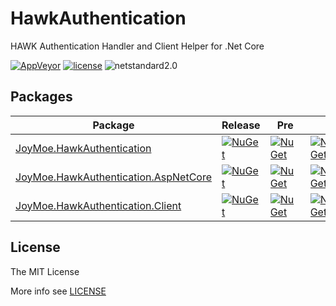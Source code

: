 # HawkAuthentication

HAWK Authentication Handler and Client Helper for .Net Core

[![AppVeyor](https://img.shields.io/appveyor/ci/JoyMoe/hawkauthentication.svg)](https://ci.appveyor.com/project/JoyMoe/hawkauthentication)
[![license](https://img.shields.io/github/license/JoyMoe/HawkAuthentication.svg)](https://github.com/JoyMoe/HawkAuthentication/blob/master/LICENSE)
![netstandard2.0](https://img.shields.io/badge/.Net-netstandard2.0-brightgreen.svg)

## Packages

| Package | Release | Pre |  |
| ---- | ---- | ---- | ---- |
| [JoyMoe.HawkAuthentication](src/JoyMoe.HawkAuthentication) | [![NuGet](https://img.shields.io/nuget/v/JoyMoe.HawkAuthentication.svg)](https://www.nuget.org/packages/JoyMoe.HawkAuthentication) | [![NuGet](https://img.shields.io/nuget/vpre/JoyMoe.HawkAuthentication.svg)](https://www.nuget.org/packages/JoyMoe.HawkAuthentication/absoluteLatest) | [![NuGet](https://img.shields.io/nuget/dt/JoyMoe.HawkAuthentication.svg)](https://www.nuget.org/packages/JoyMoe.HawkAuthentication) |
| [JoyMoe.HawkAuthentication.AspNetCore](src/JoyMoe.HawkAuthentication.AspNetCore) | [![NuGet](https://img.shields.io/nuget/v/JoyMoe.HawkAuthentication.AspNetCore.svg)](https://www.nuget.org/packages/JoyMoe.HawkAuthentication.AspNetCore) | [![NuGet](https://img.shields.io/nuget/vpre/JoyMoe.HawkAuthentication.AspNetCore.svg)](https://www.nuget.org/packages/JoyMoe.HawkAuthentication.AspNetCore/absoluteLatest) | [![NuGet](https://img.shields.io/nuget/dt/JoyMoe.HawkAuthentication.AspNetCore.svg)](https://www.nuget.org/packages/JoyMoe.HawkAuthentication.AspNetCore) |
| [JoyMoe.HawkAuthentication.Client](src/JoyMoe.HawkAuthentication.Client) | [![NuGet](https://img.shields.io/nuget/v/JoyMoe.HawkAuthentication.Client.svg)](https://www.nuget.org/packages/JoyMoe.HawkAuthentication.Client) | [![NuGet](https://img.shields.io/nuget/vpre/JoyMoe.HawkAuthentication.Client.svg)](https://www.nuget.org/packages/JoyMoe.HawkAuthentication.Client/absoluteLatest) | [![NuGet](https://img.shields.io/nuget/dt/JoyMoe.HawkAuthentication.Client.svg)](https://www.nuget.org/packages/JoyMoe.HawkAuthentication.Client) |

## License

The MIT License

More info see [LICENSE](LICENSE)
